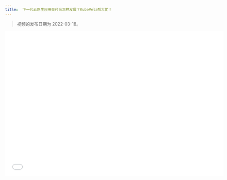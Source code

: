 ```yaml
---
title:  下一代云原生应用交付会怎样发展？KubeVela帮大忙！
---
```


> 视频的发布日期为 2022-03-18。

<iframe height="480" width="720" src="//player.bilibili.com/player.html?aid=467288425&bvid=BV17L411P7zv&cid=552361125&page=1&high_quality=1" scrolling="no" border="0" frameborder="no" framespacing="0" allowfullscreen="true"> </iframe>
